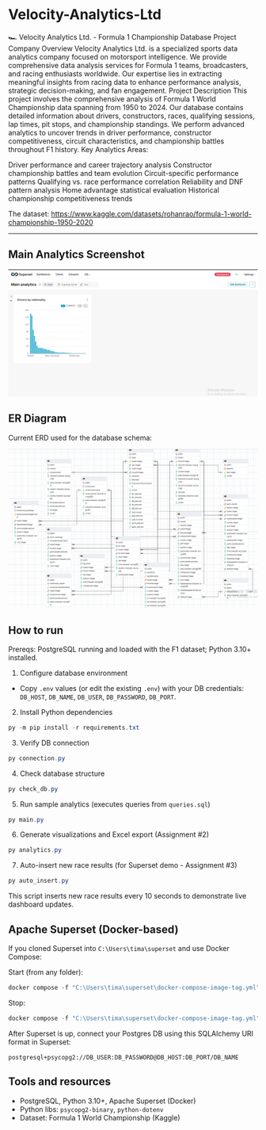 # Velocity-Analytics-Ltd

🏎️ Velocity Analytics Ltd. - Formula 1 Championship Database Project
Company Overview
Velocity Analytics Ltd. is a specialized sports data analytics company focused on motorsport intelligence. We provide comprehensive data analysis services for Formula 1 teams, broadcasters, and racing enthusiasts worldwide. Our expertise lies in extracting meaningful insights from racing data to enhance performance analysis, strategic decision-making, and fan engagement.
Project Description
This project involves the comprehensive analysis of Formula 1 World Championship data spanning from 1950 to 2024. Our database contains detailed information about drivers, constructors, races, qualifying sessions, lap times, pit stops, and championship standings. We perform advanced analytics to uncover trends in driver performance, constructor competitiveness, circuit characteristics, and championship battles throughout F1 history.
Key Analytics Areas:

Driver performance and career trajectory analysis
Constructor championship battles and team evolution
Circuit-specific performance patterns
Qualifying vs. race performance correlation
Reliability and DNF pattern analysis
Home advantage statistical evaluation
Historical championship competitiveness trends

The dataset: https://www.kaggle.com/datasets/rohanrao/formula-1-world-championship-1950-2020

---

## Main Analytics Screenshot
![Main dashboard](assets/superset_dashboard.png)

## ER Diagram
Current ERD used for the database schema:

![ER Diagram](assets/erd.png)

## How to run

Prereqs: PostgreSQL running and loaded with the F1 dataset; Python 3.10+ installed.

1) Configure database environment
- Copy `.env` values (or edit the existing `.env`) with your DB credentials: `DB_HOST`, `DB_NAME`, `DB_USER`, `DB_PASSWORD`, `DB_PORT`.

2) Install Python dependencies
```powershell
py -m pip install -r requirements.txt
```

3) Verify DB connection
```powershell
py connection.py
```

4) Check database structure
```powershell
py check_db.py
```

5) Run sample analytics (executes queries from `queries.sql`)
```powershell
py main.py
```

6) Generate visualizations and Excel export (Assignment #2)
```powershell
py analytics.py
```

7) Auto-insert new race results (for Superset demo - Assignment #3)
```powershell
py auto_insert.py
```
This script inserts new race results every 10 seconds to demonstrate live dashboard updates.

## Apache Superset (Docker-based)
If you cloned Superset into `C:\Users\tima\superset` and use Docker Compose:

Start (from any folder):
```powershell
docker compose -f "C:\Users\tima\superset\docker-compose-image-tag.yml" up -d
```

Stop:
```powershell
docker compose -f "C:\Users\tima\superset\docker-compose-image-tag.yml" down
```

After Superset is up, connect your Postgres DB using this SQLAlchemy URI format in Superset:
```
postgresql+psycopg2://DB_USER:DB_PASSWORD@DB_HOST:DB_PORT/DB_NAME
```

## Tools and resources
- PostgreSQL, Python 3.10+, Apache Superset (Docker)
- Python libs: `psycopg2-binary`, `python-dotenv`
- Dataset: Formula 1 World Championship (Kaggle)
